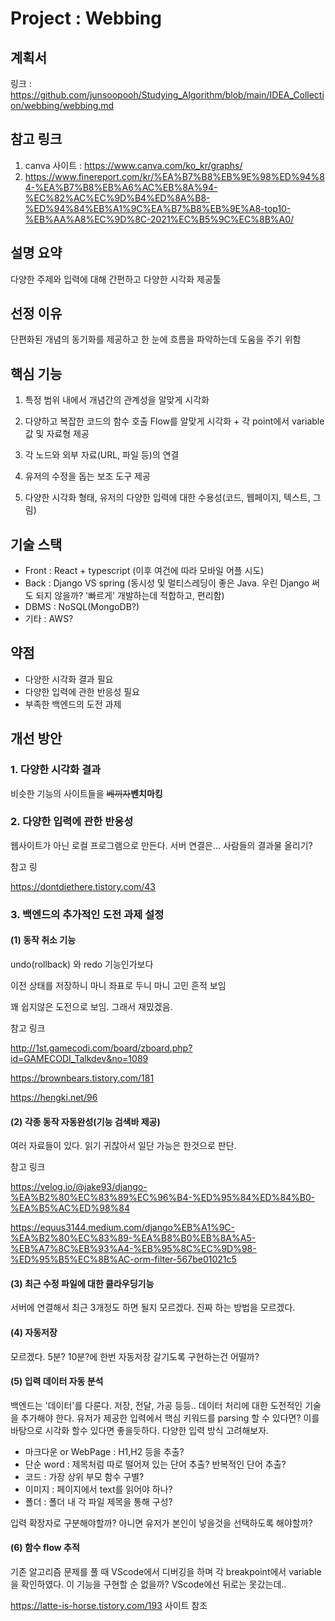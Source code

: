 # Project : Webbing

## 계획서 

링크 : https://github.com/junsoopooh/Studying_Algorithm/blob/main/IDEA_Collection/webbing/webbing.md

## 참고 링크

1. canva 사이트 : https://www.canva.com/ko_kr/graphs/ 
2. https://www.finereport.com/kr/%EA%B7%B8%EB%9E%98%ED%94%84-%EA%B7%B8%EB%A6%AC%EB%8A%94-%EC%82%AC%EC%9D%B4%ED%8A%B8-%ED%94%84%EB%A1%9C%EA%B7%B8%EB%9E%A8-top10-%EB%AA%A8%EC%9D%8C-2021%EC%B5%9C%EC%8B%A0/

## 설명 요약

다양한 주제와 입력에 대해 간편하고 다양한 시각화 제공툴

## 선정 이유

단편화된 개념의 동기화를 제공하고 한 눈에 흐름을 파악하는데 도움을 주기 위함

## 핵심 기능

1. 특정 범위 내에서 개념간의 관계성을 알맞게 시각화

2. 다양하고 복잡한 코드의 함수 호출 Flow를 알맞게 시각화 + 각 point에서 variable 값 및 자료형 제공

3. 각 노드와 외부 자료(URL, 파일 등)의 연결

4. 유저의 수정을 돕는 보조 도구 제공
5. 다양한 시각화 형태, 유저의 다양한 입력에 대한 수용성(코드, 웹페이지, 텍스트, 그림)

## 기술 스택

- Front : React + typescript (이후 여건에 따라 모바일 어플 시도)
- Back : Django VS spring (동시성 및 멀티스레딩이 좋은 Java. 우린 Django 써도 되지 않을까? '빠르게' 개발하는데 적합하고, 편리함)
- DBMS : NoSQL(MongoDB?)
- 기타 : AWS?

## 약점

- 다양한 시각화 결과 필요
- 다양한 입력에 관한 반응성 필요
- 부족한 백엔드의 도전 과제

## 개선 방안

### 1. 다양한 시각화 결과

비슷한 기능의 사이트들을 ~~베끼자~~**벤치마킹**



### 2. 다양한 입력에 관한 반응성 

웹사이트가 아닌 로컬 프로그램으로 만든다. 서버 연결은... 사람들의 결과물 올리기? 

참고 링

https://dontdiethere.tistory.com/43

### 3. 백엔드의 추가적인 도전 과제 설정

#### (1) 동작 취소 기능

undo(rollback) 와 redo 기능인가보다

이전 상태를 저장하니 마니 좌표로 두니 마니 고민 흔적 보임

꽤 쉽지않은 도전으로 보임. 그래서 재밌겠음.

참고 링크

http://1st.gamecodi.com/board/zboard.php?id=GAMECODI_Talkdev&no=1089

https://brownbears.tistory.com/181

https://hengki.net/96



#### (2) 각종 동작 자동완성(기능 검색바 제공)

여러 자료들이 있다. 읽기 귀찮아서 일단 가능은 한것으로 판단.

참고 링크

https://velog.io/@jake93/django-%EA%B2%80%EC%83%89%EC%96%B4-%ED%95%84%ED%84%B0-%EA%B5%AC%ED%98%84

https://equus3144.medium.com/django%EB%A1%9C-%EA%B2%80%EC%83%89-%EA%B8%B0%EB%8A%A5-%EB%A7%8C%EB%93%A4-%EB%95%8C%EC%9D%98-%ED%95%B5%EC%8B%AC-orm-filter-567be01021c5

#### (3) 최근 수정 파일에 대한 클라우딩기능

서버에 연결해서 최근 3개정도 하면 될지 모르겠다. 진짜 하는 방법을 모르겠다.

#### (4) 자동저장

모르겠다. 5분? 10분?에 한번 자동저장 갈기도록 구현하는건 어떨까?

#### (5) 입력 데이터 자동 분석 

백엔드는 '데이터'를 다룬다. 저장, 전달, 가공 등등.. 데이터 처리에 대한 도전적인 기술을 추가해야 한다. 유저가 제공한 입력에서 핵심 키워드를 parsing 할 수 있다면? 이를 바탕으로 시각화 할수 있다면 좋을듯하다. 다양한 입력 방식 고려해보자.

- 마크다운 or WebPage : H1,H2 등을 추출?
- 단순 word : 제목처럼 따로 떨어져 있는 단어 추출? 반복적인 단어 추출?
- 코드 : 가장 상위 부모 함수 구별?
- 이미지 : 페이지에서 text를 읽어야 하나?
-  폴더 : 폴더 내 각 파일 제목을 통해 구성?

입력 확장자로 구분해야할까? 아니면 유저가 본인이 넣을것을 선택하도록 해야할까?



#### (6) 함수 flow 추적

기존 알고리즘 문제를 풀 때 VScode에서 디버깅을 하며 각 breakpoint에서 variable을 확인하였다. 이 기능을 구현할 순 없을까? VScode에선 뒤로는 못갔는데..

https://latte-is-horse.tistory.com/193 사이트 참조



